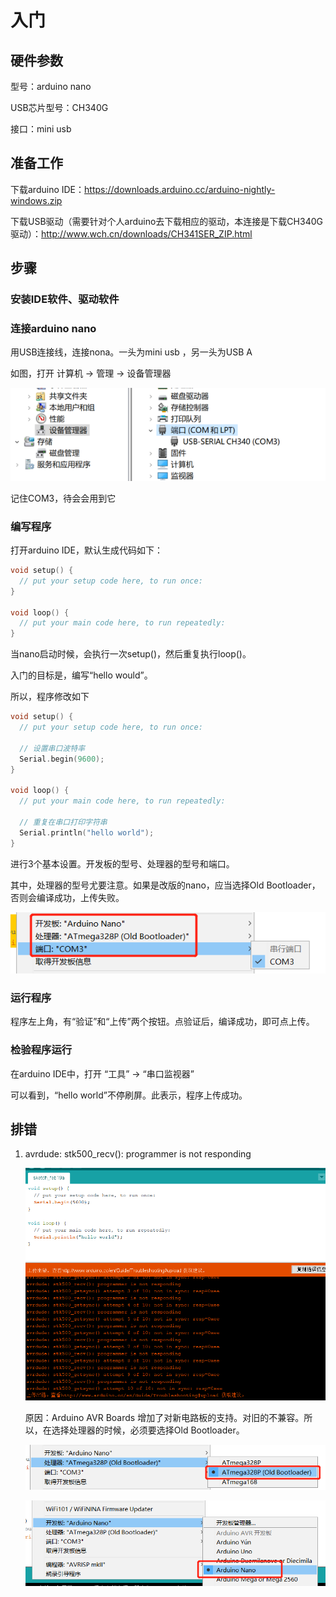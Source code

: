# 入门


## 硬件参数

型号：arduino nano

USB芯片型号：CH340G

接口：mini usb

## 准备工作

下载arduino IDE：https://downloads.arduino.cc/arduino-nightly-windows.zip

下载USB驱动（需要针对个人arduino去下载相应的驱动，本连接是下载CH340G驱动）：http://www.wch.cn/downloads/CH341SER_ZIP.html

## 步骤

### 安装IDE软件、驱动软件

### 连接arduino nano 

用USB连接线，连接nona。一头为mini usb ，另一头为USB A

如图，打开 计算机 -> 管理 -> 设备管理器

![寻找端口示例](../image/接入arduino&#32;nano.png)

记住COM3，待会会用到它

### 编写程序

打开arduino IDE，默认生成代码如下：

``` c
void setup() {
  // put your setup code here, to run once:
}

void loop() {
  // put your main code here, to run repeatedly:
}
```

当nano启动时候，会执行一次setup()，然后重复执行loop()。

入门的目标是，编写“hello would”。

所以，程序修改如下

``` c
void setup() {
  // put your setup code here, to run once:
  
  // 设置串口波特率
  Serial.begin(9600);
}

void loop() {
  // put your main code here, to run repeatedly:

  // 重复在串口打印字符串
  Serial.println("hello world");
}
```

进行3个基本设置。开发板的型号、处理器的型号和端口。

其中，处理器的型号尤要注意。如果是改版的nano，应当选择Old Bootloader，否则会编译成功，上传失败。

![基本设置](../image/基本设置.png)

### 运行程序

程序左上角，有“验证”和“上传”两个按钮。点验证后，编译成功，即可点上传。

### 检验程序运行

在arduino IDE中，打开 “工具” -> “串口监视器”

可以看到，“hello world”不停刷屏。此表示，程序上传成功。

## 排错

1. avrdude: stk500_recv(): programmer is not responding
   

   ![上传程序报错](../image/arduino上传出错.png)

   原因：Arduino AVR Boards 增加了对新电路板的支持。对旧的不兼容。所以，在选择处理器的时候，必须要选择Old Bootloader。

   ![上传报错解决](../image/arduino上传出错解决1.png)

   ![上传报错解决](../image/arduino上传出错解决2.png)

